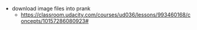 - download image files into prank
  - https://classroom.udacity.com/courses/ud036/lessons/993460168/concepts/10157286080923#